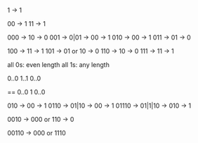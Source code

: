 1 -> 1

00 -> 1
11 -> 1

000 -> 10 -> 0
001 -> 0|01 -> 00 -> 1
010 -> 00 -> 1
011 -> 01 -> 0

100 -> 11 -> 1
101 -> 01 or 10 -> 0
110 -> 10 -> 0
111 -> 11 -> 1


all 0s: even length
all 1s: any length

0..0 1..1 0..0

== 0..0 1 0..0

010 -> 00 -> 1
0110 -> 01|10 -> 00 -> 1
01110 -> 01|1|10 -> 010 -> 1

0010 -> 000 or 110 -> 0

00110 -> 000 or 1110
